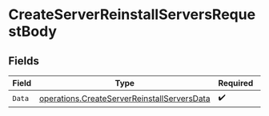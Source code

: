 # CreateServerReinstallServersRequestBody


## Fields

| Field                                                                                                      | Type                                                                                                       | Required                                                                                                   | Description                                                                                                |
| ---------------------------------------------------------------------------------------------------------- | ---------------------------------------------------------------------------------------------------------- | ---------------------------------------------------------------------------------------------------------- | ---------------------------------------------------------------------------------------------------------- |
| `Data`                                                                                                     | [operations.CreateServerReinstallServersData](../../models/operations/createserverreinstallserversdata.md) | :heavy_check_mark:                                                                                         | N/A                                                                                                        |